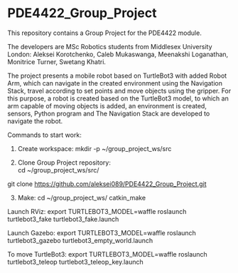 # PDE4422_Group_Project
This repository contains a Group Project for the PDE4422 module.

The developers are MSc Robotics students from Middlesex University London: Aleksei Korotchenko, Caleb Mukaswanga, Meenakshi Loganathan, Monitrice Turner, Swetang Khatri.

The project presents a mobile robot based on TurtleBot3 with added Robot Arm, which can navigate in the created environment using the Navigation Stack, travel according to set points and move objects using the gripper. For this purpose, a robot is created based on the TurtleBot3 model, to which an arm capable of moving objects is added, an environment is created, sensors, Python program and The Navigation Stack are developed to navigate the robot.

Commands to start work:
1. Create workspace:
mkdir -p ~/group_project_ws/src

2. Clone Group Project repository:  
cd ~/group_project_ws/src/

git clone https://github.com/aleksei089/PDE4422_Group_Project.git

3. Make:
cd ~/group_project_ws/
catkin_make

Launch RViz:
export TURTLEBOT3_MODEL=waffle
roslaunch turtlebot3_fake turtlebot3_fake.launch

Launch Gazebo:
export TURTLEBOT3_MODEL=waffle
roslaunch turtlebot3_gazebo turtlebot3_empty_world.launch

To move TurtleBot3:
export TURTLEBOT3_MODEL=waffle
roslaunch turtlebot3_teleop turtlebot3_teleop_key.launch
